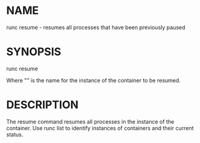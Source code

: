 # NAME
   runc resume - resumes all processes that have been previously paused

# SYNOPSIS
   runc resume <container-id>

Where "<container-id>" is the name for the instance of the container to be
resumed.

# DESCRIPTION
   The resume command resumes all processes in the instance of the container.
Use runc list to identify instances of containers and their current status.
